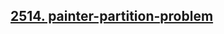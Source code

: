 <h2><a href="https://www.codingninjas.com/studio/problems/painter-s-partition-problem_1089557">2514.  painter-partition-problem